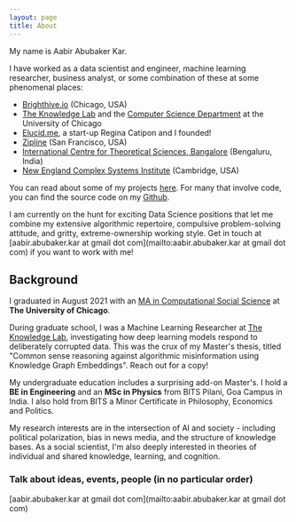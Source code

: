 ```yaml
---
layout: page
title: About
---
```


My name is Aabir Abubaker Kar.

I have worked as a data scientist and engineer, machine learning researcher, business analyst, or some combination of these at some phenomenal places:
- [Brighthive.io](https://brighthive.io/) (Chicago, USA)
- [The Knowledge Lab](https://www.knowledgelab.org/) and the [Computer Science Department](https://computerscience.uchicago.edu/) at the University of Chicago
- [Elucid.me](https://www.elucid.me), a start-up Regina Catipon and I founded!
- [Zipline](https://flyzipline.com/) (San Francisco, USA)
- [International Centre for Theoretical Sciences, Bangalore](https://www.icts.res.in/) (Bengaluru, India)
- [New England Complex Systems Institute](http://necsi.edu/) (Cambridge, USA)

You can read about some of my projects [here](https://bakerwho.github.io/projects/). For many that involve code, you can find the source code on my [Github](https://www.github.com/bakerwho).

I am currently on the hunt for exciting Data Science positions that let me combine my extensive algorithmic repertoire, compulsive problem-solving attitude, and gritty, extreme-ownership working style. Get in touch at [aabir.abubaker.kar at gmail dot com](mailto:aabir.abubaker.kar at gmail dot com) if you want to work with me!

## Background

I graduated in August 2021 with an [MA in Computational Social Science](https://macss.uchicago.edu/) at **The University of Chicago**.

During graduate school, I was a Machine Learning Researcher at [The Knowledge Lab](https://www.knowledgelab.org/), investigating how deep learning models respond to deliberately corrupted data. This was the crux of my Master's thesis, titled "Common sense reasoning against algorithmic misinformation using Knowledge Graph Embeddings". Reach out for a copy!

My undergraduate education includes a surprising add-on Master's. I hold a **BE in Engineering** and an **MSc in Physics** from BITS Pilani, Goa Campus in India. I also hold from BITS a Minor Certificate in Philosophy, Economics and Politics.

My research interests are in the intersection of AI and society - including political polarization, bias in news media, and the structure of knowledge bases. As a social scientist, I'm also deeply interested in theories of individual and shared knowledge, learning, and cognition.

### Talk about ideas, events, people (in no particular order)

[aabir.abubaker.kar at gmail dot com](mailto:aabir.abubaker.kar at gmail dot com)
